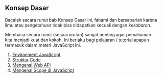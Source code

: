 ## Konsep Dasar

Bacalah secara runut bab Konsep Dasar ini, fahami dan bersabarlah karena ilmu atau pengetahuan tidak bisa didapatkan kecuali dengan _kesabaran_.

Membaca secara runut (sesuai urutan) sangat penting agar pemahaman kita menjadi kuat dan kokoh. Ini berlaku bagi pelajaran / tutorial apapun termasuk dalam materi JavaScript ini.

1. [Environment JavaScript](https://github.com/Pemrograman-Berbasis-Web/modul-pbw.github.io/blob/main/4-Modul%20JavaScript/2-Fundamental/Konsep-Dasar/01%20-%20Environment%20JavaScript.md)
2. [Struktur Code](https://github.com/Pemrograman-Berbasis-Web/modul-pbw.github.io/blob/main/4-Modul%20JavaScript/2-Fundamental/Konsep-Dasar/02%20-%20Struktur%20Code.md)
3. [Mengenal Web API](https://github.com/Pemrograman-Berbasis-Web/modul-pbw.github.io/blob/main/4-Modul%20JavaScript/2-Fundamental/Konsep-Dasar/03%20-%20Mengenal%20Web%20API.md)
4. [Mengenal Scope di JavaScript](https://github.com/Pemrograman-Berbasis-Web/modul-pbw.github.io/blob/main/4-Modul%20JavaScript/2-Fundamental/Konsep-Dasar/04%20-%20Mengenal%20Scope%20di%20JavaScript.md)